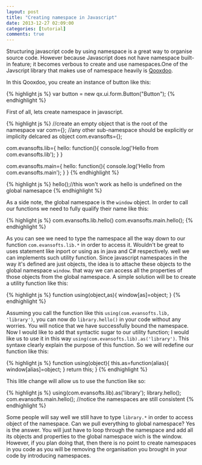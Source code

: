 ```yaml
---
layout: post
title: "Creating namespace in Javascript"
date: 2013-12-27 02:09:00
categories: [tutorial]
comments: true
---
```


Structuring javascript code by using namespace is a great way to organise source code. However because Javascript does not have namespace built-in feature; it becomes verbous to create and use namespaces.One of the Javscript library that makes use of namespace heavily is [Qooxdoo](http://qooxdoo.org).

<!--more-->

In this Qooxdoo, you create an instance of button like this:  

{% highlight js %}
var button = new qx.ui.form.Button("Button");
{% endhighlight %}

First of all, lets create namespace in javascript. 

{% highlight js %}
//create an empty object that is the root of the namespace 
var com={}; 
//any other sub-namespace should be explicitly or implicity delcared as object
com.evansofts={};

com.evansofts.lib={
	hello: function(){
		console.log('Hello from com.evansofts.lib');
	}
}

com.evansofts.main={
	hello: function(){
		console.log('Hello from com.evansofts.main');
	}
}
{% endhighlight %}

{% highlight js %}
hello();//this won't work as hello is undefined on the global namesapce
{% endhighlight %}

As a side note, the global namespace is the `window` object. In order to call our functions we need to fully qualify their name like this:

{% highlight js %}
com.evansofts.lib.hello()
com.evansofts.main.hello();
{% endhighlight %}

As you can see we need to type the namespace all the way down to our function `com.evansofts.lib.*` in order to access it. Wouldn't be great to uses statement like inport or using as in java and C# respectively. well we can implements such utility function. Since javascript namespaces in the way it's defined are just objects, the idea is to attache these objects to the global namespace `window`. that way we can access all the properties of those objects from the global namespace. A simple solution will be to create a utility function like this:

{% highlight js %}
function using(object,as){
	window[as]=object;
}
{% endhighlight %}

Assuming you call the function like this `using(com.evansofts.lib, 'library')`, you can now do `library.hello()` in your code without any worries. You will notice that we have successfully bound the namespace. Now I would like to add that syntactic sugar to our utility function; I would like us to use it in this way `using(com.evansofts.lib).as('library')`. This syntaxe clearly explain the purpose of this function. So we will redefine our function like this:

{% highlight js %}
function using(object){
  this.as=function(alias){
    window[alias]=object;
  }
  return this;
}
{% endhighlight %}

This litle change will allow us to use the function like so:

{% highlight js %}
using(com.evansofts.lib).as('library');
library.hello();
com.evansofts.main.hello(); //notice the namespaces are still consistent
{% endhighlight %}

Some people will say well we still have to type `library.*` in order to access object of the namespace. Can we pull everything to global namespace? Yes is the answer. You will just have to loop through the namespace and add all its objects and properties to the global namespace wich is the window. However, if you plan doing that, then there is no point to create namespaces in you code as you will be removing the organisation you brought in your code by introducing namespaces.